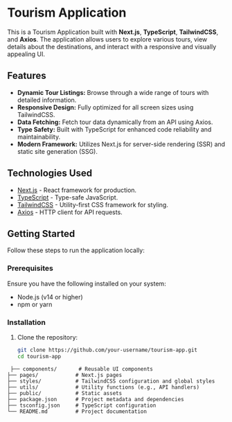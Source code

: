 # Tourism Application

This is a Tourism Application built with **Next.js**, **TypeScript**, **TailwindCSS**, and **Axios**. The application allows users to explore various tours, view details about the destinations, and interact with a responsive and visually appealing UI.

## Features

- **Dynamic Tour Listings:** Browse through a wide range of tours with detailed information.
- **Responsive Design:** Fully optimized for all screen sizes using TailwindCSS.
- **Data Fetching:** Fetch tour data dynamically from an API using Axios.
- **Type Safety:** Built with TypeScript for enhanced code reliability and maintainability.
- **Modern Framework:** Utilizes Next.js for server-side rendering (SSR) and static site generation (SSG).

## Technologies Used

- [Next.js](https://nextjs.org/) - React framework for production.
- [TypeScript](https://www.typescriptlang.org/) - Type-safe JavaScript.
- [TailwindCSS](https://tailwindcss.com/) - Utility-first CSS framework for styling.
- [Axios](https://axios-http.com/) - HTTP client for API requests.


## Getting Started

Follow these steps to run the application locally:

### Prerequisites

Ensure you have the following installed on your system:

- Node.js (v14 or higher)
- npm or yarn

### Installation

1. Clone the repository:
   ```bash
   git clone https://github.com/your-username/tourism-app.git
   cd tourism-app


  ```Folder Structure
   ├── components/       # Reusable UI components
├── pages/            # Next.js pages
├── styles/           # TailwindCSS configuration and global styles
├── utils/            # Utility functions (e.g., API handlers)
├── public/           # Static assets
├── package.json      # Project metadata and dependencies
├── tsconfig.json     # TypeScript configuration
└── README.md         # Project documentation

